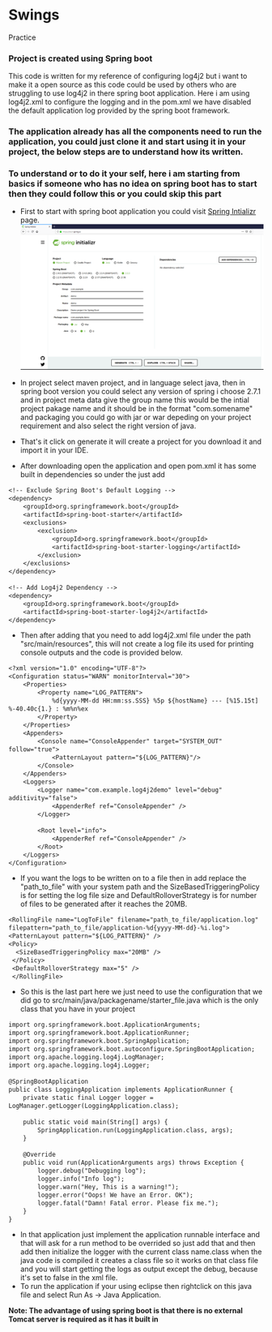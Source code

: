 # Swings
Practice

### Project is created using Spring boot
This code is written for my reference of configuring log4j2 but i want to make it a open source as this code could be used by others who are struggling to use log4j2 in there spring boot application. Here i am using log4j2.xml to configure the logging and in the pom.xml we have disabled the default application log provided by the spring boot framework.

### The application already has all the components need to run the application, you could just clone it and start using it in your project, the below steps are to understand how its written.

### To understand or to do it your self, here i am starting from basics if someone who has no idea on spring boot has to start then they could follow this or you could skip this part
* First to start with spring boot application you could visit [Spring Intializr](https://start.spring.io/) page.
![start.spring.io](start.spring.io.png)

* In project select maven project, and in language select java, then in spring boot version you could select any version of spring i choose 2.7.1 and in project meta data give the group name this would be the intial project pakage name and it should be in the format "com.somename" and packaging you could go with jar or war depeding on your project requirement and also select the right version of java.
* That's it click on generate it will create a project for you download it and import it in your IDE.
* After downloading open the application and open pom.xml it has some built in dependencies so under the <dependencies> just add
```
<!-- Exclude Spring Boot's Default Logging -->
<dependency>
	<groupId>org.springframework.boot</groupId>
	<artifactId>spring-boot-starter</artifactId>
	<exclusions>
		<exclusion>
			<groupId>org.springframework.boot</groupId>
			<artifactId>spring-boot-starter-logging</artifactId>
		</exclusion>
	</exclusions>
</dependency>

<!-- Add Log4j2 Dependency -->
<dependency>
	<groupId>org.springframework.boot</groupId>
	<artifactId>spring-boot-starter-log4j2</artifactId>
</dependency>
```
* Then after adding that you need to add log4j2.xml file under the path "src/main/resources", this will not create a log file its used for printing console outputs and the code is provided below.

```
<?xml version="1.0" encoding="UTF-8"?>
<Configuration status="WARN" monitorInterval="30">
    <Properties>
        <Property name="LOG_PATTERN">
            %d{yyyy-MM-dd HH:mm:ss.SSS} %5p ${hostName} --- [%15.15t] %-40.40c{1.} : %m%n%ex
        </Property>
    </Properties>
    <Appenders>
        <Console name="ConsoleAppender" target="SYSTEM_OUT" follow="true">
            <PatternLayout pattern="${LOG_PATTERN}"/>
        </Console>
    </Appenders>
    <Loggers>
        <Logger name="com.example.log4j2demo" level="debug" additivity="false">
            <AppenderRef ref="ConsoleAppender" />
        </Logger>

        <Root level="info">
            <AppenderRef ref="ConsoleAppender" />
        </Root>
    </Loggers>
</Configuration>
```
* If you want the logs to be written on to a file then in <Appenders> add <RollingFile> replace the "path_to_file" with your system path and the SizeBasedTriggeringPolicy is for setting the log file size and DefaultRolloverStrategy is for number of files to be generated after it reaches the 20MB.

```
<RollingFile name="LogToFile" filename="path_to_file/application.log" filepattern="path_to_file/application-%d{yyyy-MM-dd}-%i.log">
<PatternLayout pattern="${LOG_PATTERN}" />
<Policy>
  <SizeBasedTriggeringPolicy max="20MB" />
 </Policy>
 <DefaultRolloverStrategy max="5" />
 </RollingFile>
 ```
	
 * So this is the last part here we just need to use the configuration that we did go to src/main/java/packagename/starter_file.java which is the only class that you have in your project 
 
```
import org.springframework.boot.ApplicationArguments;
import org.springframework.boot.ApplicationRunner;
import org.springframework.boot.SpringApplication;
import org.springframework.boot.autoconfigure.SpringBootApplication;
import org.apache.logging.log4j.LogManager;
import org.apache.logging.log4j.Logger;

@SpringBootApplication
public class LoggingApplication implements ApplicationRunner {
    private static final Logger logger = LogManager.getLogger(LoggingApplication.class);
    
	public static void main(String[] args) {
		SpringApplication.run(LoggingApplication.class, args);
	}

	@Override
	public void run(ApplicationArguments args) throws Exception {
		logger.debug("Debugging log");
        logger.info("Info log");
        logger.warn("Hey, This is a warning!");
        logger.error("Oops! We have an Error. OK");
        logger.fatal("Damn! Fatal error. Please fix me.");
	}
}
```
	
* In that application just implement the application runnable interface and that will ask for a run method to be overrided so just add that and then add then initialize the logger with the current class name.class when the java code is compiled it creates a class file so it works on that class file and you will start getting the logs as output except the debug, because it's set to false in the xml file.
* To run the application if your using eclipse then rightclick on this java file and select Run As -> Java Application.

**Note: The advantage of using spring boot is that there is no external Tomcat server is required as it has it built in**
